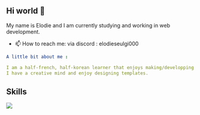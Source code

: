## Hi world 🌱

My name is Elodie and I am currently studying and working in web development.
- 📫 How to reach me: via discord : elodieseulgi000

```yaml
A little bit about me :

I am a half-french, half-korean learner that enjoys making/developping things.
I have a creative mind and enjoy designing templates.

```
## Skills

<img src="https://cdn.jsdelivr.net/gh/devicons/devicon@latest/icons/html5/html5-original.svg" />


